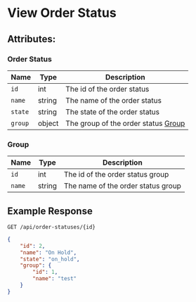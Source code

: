 # View Order Status

## Attributes:

### Order Status

| Name    | Type   | Description                                   |
|---------|--------|-----------------------------------------------|
| `id`    | int    | The id of the order status                    |
| `name`  | string | The name of the order status                  |
| `state` | string | The state of the order status                 |
| `group` | object | The group of the order status [Group](#group) |

### Group

| Name    | Type   | Description                                   |
|---------|--------|-----------------------------------------------|
| `id`    | int    | The id of the order status group              |
| `name`  | string | The name of the order status group            |

## Example Response

```http request
GET /api/order-statuses/{id}
```

```json lines
{
    "id": 2,
    "name": "On Hold",
    "state": "on_hold",
    "group": {
        "id": 1,
        "name": "test"
    }
}
```
